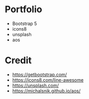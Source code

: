 # Portfolio
- Bootstrap 5 
- icons8
- unsplash
- aos

# Credit
- https://getbootstrap.com/
- https://icons8.com/line-awesome
- https://unsplash.com/
- https://michalsnik.github.io/aos/

